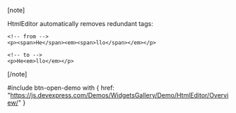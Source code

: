 [note]

HtmlEditor automatically removes redundant tags:

    <!-- from -->
    <p><span>He</span><em><span>llo</span></em></p>

    <!-- to -->
    <p>He<em>llo</em></p>

[/note]

#include btn-open-demo with {
    href: "https://js.devexpress.com/Demos/WidgetsGallery/Demo/HtmlEditor/Overview/"
}